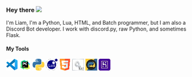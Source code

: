 ### Hey there <img src="https://media.giphy.com/media/hvRJCLFzcasrR4ia7z/giphy.gif" width="25px">

I'm Liam, I'm a Python, Lua, HTML, and Batch programmer, but I am also a Discord Bot developer. I work with discord.py, raw Python, and sometimes Flask.

#### My Tools
<a href="https://code.visualstudio.com/" title="Visual Studio Code"><img src="images/vscode.png" /></a>
<a href="https://www.jetbrains.com/pycharm/" title="PyCharm"><img src="images/pycharm.png" /></a>
<a href="https://python.org/" title="Python"><img src="images/python.png" /></a>
<a href="https://lua.org/" title="Lua"><img src="images/lua.png" /></a>
<a href="https://html.spec.whatwg.org/" title="HTML"><img src="images/html.png" /></a>
<a href="https://docs.microsoft.com/en-us/windows-server/administration/windows-commands/windows-commands" title="Batch"><img src="images/batch.jpg" /></a>
<a href="https://discordpy.readthedocs.io/en/latest/" title="DiscordPy"><img src="images/dpy.jpg" /></a>
<a href="https://www.heroku.com/" title="Heroku"><img src="images/heroku.jpg" /></a>

